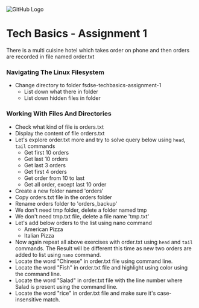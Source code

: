 ![GitHub Logo](https://s3.ap-south-1.amazonaws.com/greyatom-social/logo.png)

# Tech Basics - Assignment 1

There is a multi cuisine hotel which takes order on phone and then orders are recorded in file named order.txt

### Navigating The Linux Filesystem

* Change directory to folder fsdse-techbasics-assignment-1
  - List down what there in folder
  - List down hidden files in folder

### Working With Files And Directories

* Check what kind of file is orders.txt
* Display the content of file orders.txt
* Let's explore order.txt more and try to solve query below using `head`, `tail` commands
  - Get first 10 orders
  - Get last 10 orders
  - Get last 3 orders
  - Get first 4 orders
  - Get order from 10 to last
  - Get all order, except last 10 order
* Create a new folder named 'orders'
* Copy orders.txt file in the orders folder
* Rename orders folder to 'orders_backup'
* We don't need tmp folder, delete a folder named tmp
* We don't need tmp.txt file, delete a file name 'tmp.txt'
* Let's add below orders to the list using nano command
  - American Pizza
  - Italian Pizza
* Now again repeat all above exercises with order.txt using `head` and `tail` commands. The Result will be different this time as new two orders are added to list using `nano` command.
* Locate the word "Chinese" in order.txt file using command line.
* Locate the word "Fish" in order.txt file and highlight using color using the command line.
* Locate the word "Salad" in order.txt file with the line number where Salad is present using the command line.
* Locate the word "rice" in order.txt file and make sure it's case-insensitive match.
